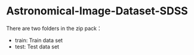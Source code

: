 # Astronomical-Image-Dataset-SDSS

There are two folders in the zip pack：

- train: Train data set
- test: Test data set

